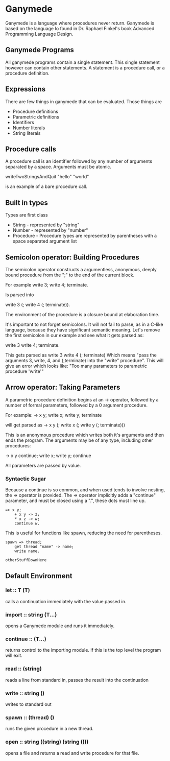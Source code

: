 # Ganymede
Ganymede is a language where procedures never return.
Ganymede is based on the language Io found in Dr. Raphael Finkel's book Advanced Programming Language Design.


## Ganymede Programs
All ganymede programs contain a single statement. This single statement however can contain other statements. A statement is a procedure call, or a procedure definition.

## Expressions
There are few things in ganymede that can be evaluated. Those things are
* Procedure definitions
* Parametric definitions
* Identifiers
* Number literals
* String literals

## Procedure calls
A procedure call is an identifier followed by any number of arguments separated by a space.
Arguments must be atomic.

writeTwoStringsAndQuit "hello" "world"

is an example of a bare procedure call.

## Built in types
Types are first class
* String - represented by "string"
* Number - represented by "number"
* Procedure - Procedure types are represented by parentheses with a space separated argument list

## Semicolon operator: Building Procedures
The semicolon operator constructs a argumentless, anonymous, deeply bound procedure from the ";" to the end of the current block.

For example
write 3;
write 4;
terminate.

Is parsed into

write 3 (; write 4 (; terminate)).

The environment of the procedure is a closure bound at elaboration time.

It's important to not forget semicolons. It will not fail to parse, as in a C-like language, because they have
significant semantic meaning. Let's remove the first semicolon in our example and see what it gets parsed as:

write 3
write 4;
terminate.

This gets parsed as
write 3 write 4 (; terminate)
Which means "pass the arguments 3, write, 4, and (;terminate) into the "write" procedure". This will give an error which looks like:
"Too many parameters to parametric procedure 'write'"

## Arrow operator: Taking Parameters
A parametric procedure definition begins at an -> operator, followed by a number of formal parameters, followed by a 0 argument procedure.

For example:
-> x y;
write x;
write y;
terminate

will get parsed as
-> x y (; write x (; write y (; terminate)))

This is an anonymous procedure which writes both it's arguments and then ends the program.
The arguments may be of any type, including other procedures:

-> x y continue;
write x;
write y;
continue

All parameters are passed by value.

### Syntactic Sugar
Because a continue is so common, and when used tends to involve nesting, the => operator is provided. The => operator implicitly adds a "continue" parameter, and must be closed using a ".", these dots must line up.

```ganymede
=> x y;
    + x y -> z;
    * x z -> w;
    continue w.
```

This is useful for functions like spawn, reducing the need for parentheses.

```ganymede
spawn => thread;
    get thread "name" -> name;
    write name.

otherStuffDownHere
```
## Default Environment

### let :: T (T)
calls a continuation immediately with the value passed in.

### import :: string (T...)
opens a Ganymede module and runs it immediately.

### continue :: (T...)
returns control to the importing module. If this is the top level
the program will exit.

### read :: (string)
reads a line from standard in, passes the result into the continuation

### write :: string ()
writes to standard out

### spawn :: (thread) ()
runs the given procedure in a new thread.

### open :: string ((string) (string ()))
opens a file and returns a read and write procedure for that file.